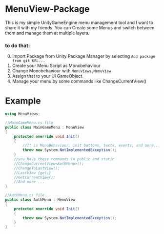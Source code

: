 # MenuView-Package
This is my simple UnityGameEngine menu management tool and I want to share it with my friends.
You can Create some Menus and switch between them and manage them at multiple layers.
### to do that:
0. Import Package from Unity Package Manager by selecting ``` Add package from git URL... ```
1. Create your Menu Script as Monobehaviour
2. Change Monobehaviour with ```MenuViews.MenuView```
3. Assign that to your UI GameObject.
4. Manage your menu by some commands like ChangeCurrentView<MenuClass>()

# Example
```csharp
using MenuViews;

//MainGameMenu.cs file
public class MainGameMenu : MenuView
{
    protected override void Init()
    {
        //It is MonoBehaviour, init buttons, texts, events, and more...
        throw new System.NotImplementedException();
    }
    //you have these commands in public and static
    //ChangeCurrentView<AuthMenu>();
    //ChangeToLastView();
    //LastView {get;}
    //GetCurrentView();
    //And more ...
}

//AuthMenu.cs file
public class AuthMenu : MenuView
{
    protected override void Init()
    {
        throw new System.NotImplementedException();
    }
}

```
